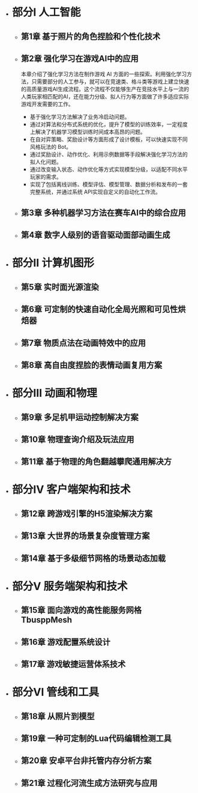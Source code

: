 * # 部分Ⅰ 人工智能

  * ## 第1章 基于照片的角色捏脸和个性化技术 

  * ## 第2章 强化学习在游戏AI中的应用

    本章介绍了强化学习方法在制作游戏 AI 方面的一些探索。利用强化学习方法，只需要部分的人工参与，就可以在竞速类、格斗类等游戏上建立快速的高质量游戏AI生成流程。这个流程不仅能够生产在竞技水平上与一流的人类玩家相匹配的AI，还在能力分级、拟人行为等方面做了许多适应实际游戏开发需要的工作。

    - ﻿基于强化学习方法解决了业务冷启动问题。
    - ﻿通过对算法和分布式系统的优化，提升了模型的训练效率，一定程度上解决了机器学习模型训练时间成本高昂的问题。
    - ﻿在自对弈策略、奖励设计等方面形成了设计模板，可以快速实现不同风格玩法的 Bot。
    - ﻿通过奖励设计、动作优化、利用示例数据等手段解决强化学习方法的拟人化问题。
    - ﻿通过改变输入状态、动作优化等方式实现模型分级，以适配不同水平玩家的需求。
    - ﻿实现了包括离线训练、模型评估、模型管理、数据分析和发布的一套完整系统，并通过系统 API实现自定义的自动化工作流。

  * ## 第3章 多种机器学习方法在赛车AI中的综合应用

  * ## 第4章 数字人级别的语音驱动面部动画生成

* # 部分Ⅱ 计算机图形

  * ## 第5章 实时面光源渲染

  * ## 第6章 可定制的快速自动化全局光照和可见性烘焙器

  * ## 第7章 物质点法在动画特效中的应用

  * ## 第8章 高自由度捏脸的表情动画复用方案

* # 部分Ⅲ 动画和物理

  * ## 第9章 多足机甲运动控制解决方案

  * ## 第10章 物理查询介绍及玩法应用

  * ## 第11章 基于物理的角色翻越攀爬通用解决方

* # 部分Ⅳ 客户端架构和技术

  * ## 第12章 跨游戏引擎的H5渲染解决方案

  * ## 第13章 大世界的场景复杂度管理方案

  * ## 第14章 基于多级细节网格的场景动态加载

* # 部分Ⅴ 服务端架构和技术

  * ## 第15章 面向游戏的高性能服务网格TbusppMesh

  * ## 第16章 游戏配置系统设计

  * ## 第17章 游戏敏捷运营体系技术

* # 部分Ⅵ 管线和工具

  * ## 第18章 从照片到模型

  * ## 第19章 一种可定制的Lua代码编辑检测工具

  * ## 第20章 安卓平台非托管内存分析方案

  * ## 第21章 过程化河流生成方法研究与应用
